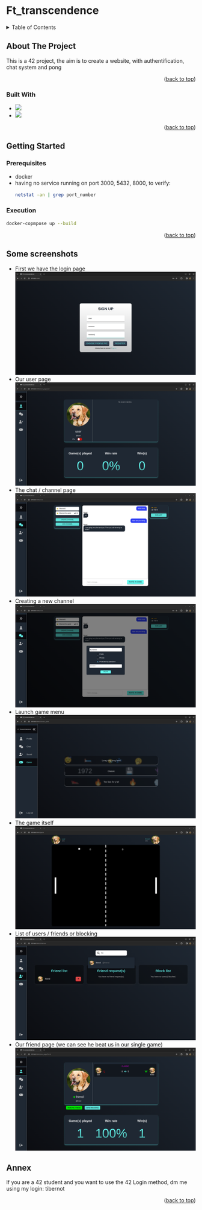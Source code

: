 # Ft_transcendence
<a name="readme-top"></a>

<!-- TABLE OF CONTENTS -->
<details>
  <summary>Table of Contents</summary>
  <ol>
    <li>
      <a href="#about-the-project">About The Project</a>
      <ul>
        <li><a href="#built-with">Built With</a></li>
      </ul>
    </li>
    <li>
      <a href="#getting-started">Getting Started</a>
      <ul>
        <li><a href="#prerequisites">Prerequisites</a></li>
        <li><a href="#installation">Installation</a></li>
      </ul>
    </li>
    <li><a href="#Some screenshots">Some Screenshots</a></li>
    <li><a href="#Annex">Usage</a></li>
  </ol>
</details>



<!-- ABOUT THE PROJECT -->
## About The Project

This is a 42 project, the aim is to create a website, with authentification, chat system and pong

<p align="right">(<a href="#readme-top">back to top</a>)</p>



### Built With

* <img src="https://img.shields.io/badge/-NestJs-ea2845?style=flat-square&logo=nestjs&logoColor=white">
* <img src="https://img.shields.io/badge/Vue.js-35495E?style=for-the-badge&logo=vuedotjs&logoColor=4FC08D">

<p align="right">(<a href="#readme-top">back to top</a>)</p>



<!-- GETTING STARTED -->
## Getting Started
### Prerequisites

* docker
* having no service running on port 3000, 5432, 8000,
	to verify:
  ```sh
  netstat -an | grep port_number
  ```


### Execution

   ```sh
   docker-copmpose up --build
   ```

<p align="right">(<a href="#readme-top">back to top</a>)</p>

## Some screenshots

* First we have the login page
![Login](screenshots/login.png)
* Our user page
![User](screenshots/user_page.png)
* The chat / channel page
![Chat](screenshots/chat.png)
* Creating a new channel
![Create Channel](screenshots/create_channel.png)
* Launch game menu
![Launch Game](screenshots/launch_game.png)
* The game itself
![Game](screenshots/game.png)
* List of users / friends or blocking
![List](screenshots/user_list.png)
* Our friend page (we can see he beat us in our single game)
![Other User](screenshots/other_user.png)

## Annex

If you are a 42 student and you want to use the 42 Login method, dm me using my login: tibernot

<p align="right">(<a href="#readme-top">back to top</a>)</p>
